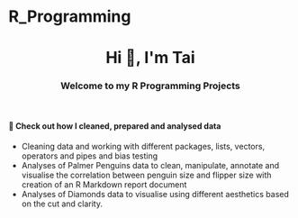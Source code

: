 # R_Programming
<h1 align="center">Hi 👋, I'm Tai</h1>
<h3 align="center"> Welcome to my R Programming Projects </h3>
<br/>
<h4>  🌱 Check out how I cleaned, prepared and analysed data </h4>

- Cleaning data and working with different packages, lists, vectors, operators and pipes and bias testing
- Analyses of Palmer Penguins data to clean, manipulate, annotate and visualise the correlation between penguin size and flipper size with creation of an R Markdown report document
- Analyses of Diamonds data to visualise using different aesthetics based on the cut and clarity.
